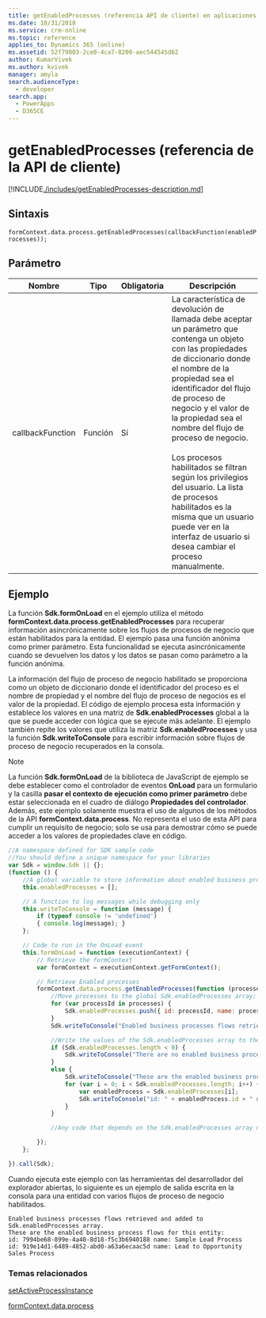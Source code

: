 ```yaml
---
title: getEnabledProcesses (referencia API de cliente) en aplicaciones basadas en modelo| Microsoft Docs
ms.date: 10/31/2018
ms.service: crm-online
ms.topic: reference
applies_to: Dynamics 365 (online)
ms.assetid: 52f79803-2ce0-4ca7-8200-aec544545d62
author: KumarVivek
ms.author: kvivek
manager: amyla
search.audienceType:
  - developer
search.app:
  - PowerApps
  - D365CE
---
```

# <a name="getenabledprocesses-client-api-reference"></a>getEnabledProcesses (referencia de la API de cliente)



[!INCLUDE[./includes/getEnabledProcesses-description.md](./includes/getEnabledProcesses-description.md)]

## <a name="syntax"></a>Sintaxis

`formContext.data.process.getEnabledProcesses(callbackFunction(enabledProcesses));`

## <a name="parameter"></a>Parámetro

|Nombre|Tipo|Obligatoria|Descripción|
|--|--|--|--|
|callbackFunction|Función|Sí|La característica de devolución de llamada debe aceptar un parámetro que contenga un objeto con las propiedades de diccionario donde el nombre de la propiedad sea el identificador del flujo de proceso de negocio y el valor de la propiedad sea el nombre del flujo de proceso de negocio.<br/><br/>Los procesos habilitados se filtran según los privilegios del usuario. La lista de procesos habilitados es la misma que un usuario puede ver en la interfaz de usuario si desea cambiar el proceso manualmente.|

## <a name="example"></a>Ejemplo

La función **Sdk.formOnLoad** en el ejemplo utiliza el método **formContext.data.process.getEnabledProcesses** para recuperar información asincrónicamente sobre los flujos de procesos de negocio que están habilitados para la entidad. El ejemplo pasa una función anónima como primer parámetro. Esta funcionalidad se ejecuta asincrónicamente cuando se devuelven los datos y los datos se pasan como parámetro a la función anónima.

La información del flujo de proceso de negocio habilitado se proporciona como un objeto de diccionario donde el identificador del proceso es el nombre de propiedad y el nombre del flujo de proceso de negocios es el valor de la propiedad. El código de ejemplo procesa esta información y establece los valores en una matriz de **Sdk.enabledProcesses** global a la que se puede acceder con lógica que se ejecute más adelante. El ejemplo también repite los valores que utiliza la matriz **Sdk.enabledProcesses** y usa la función **Sdk.writeToConsole** para escribir información sobre flujos de proceso de negocio recuperados en la consola.

>[!NOTE]
>La función **Sdk.formOnLoad** de la biblioteca de JavaScript de ejemplo se debe establecer como el controlador de eventos **OnLoad** para un formulario y la casilla **pasar el contexto de ejecución como primer parámetro** debe estar seleccionada en el cuadro de diálogo **Propiedades del controlador**.<br/>Además, este ejemplo solamente muestra el uso de algunos de los métodos de la API **formContext.data.process**. No representa el uso de esta API para cumplir un requisito de negocio; solo se usa para demostrar cómo se puede acceder a los valores de propiedades clave en código.

```JavaScript
//A namespace defined for SDK sample code
//You should define a unique namespace for your libraries
var Sdk = window.Sdk || {};
(function () {
    //A global variable to store information about enabled business processes after they are retrieved asynchronously
    this.enabledProcesses = [];

    // A function to log messages while debugging only
    this.writeToConsole = function (message) {
        if (typeof console != 'undefined')
        { console.log(message); }
    };

    // Code to run in the OnLoad event 
    this.formOnLoad = function (executionContext) {
        // Retrieve the formContext
        var formContext = executionContext.getFormContext();

        // Retrieve Enabled processes
        formContext.data.process.getEnabledProcesses(function (processes) {
            //Move processes to the global Sdk.enabledProcesses array;
            for (var processId in processes) {
                Sdk.enabledProcesses.push({ id: processId, name: processes[processId] })
            }
            Sdk.writeToConsole("Enabled business processes flows retrieved and added to Sdk.enabledProcesses array.");

            //Write the values of the Sdk.enabledProcesses array to the console
            if (Sdk.enabledProcesses.length < 0) {
                Sdk.writeToConsole("There are no enabled business process flows for this entity.");
            }
            else {
                Sdk.writeToConsole("These are the enabled business process flows for this entity:");
                for (var i = 0; i < Sdk.enabledProcesses.length; i++) {
                    var enabledProcess = Sdk.enabledProcesses[i];
                    Sdk.writeToConsole("id: " + enabledProcess.id + " name: " + enabledProcess.name)
                }
            }

            //Any code that depends on the Sdk.enabledProcesses array needs to be initiated here

        });
    };

}).call(Sdk);
```

Cuando ejecuta este ejemplo con las herramientas del desarrollador del explorador abiertas, lo siguiente es un ejemplo de salida escrita en la consola para una entidad con varios flujos de proceso de negocio habilitados.

```
Enabled business processes flows retrieved and added to Sdk.enabledProcesses array.
These are the enabled business process flows for this entity:
id: 7994be68-899e-4a40-8d18-f5c3b6940188 name: Sample Lead Process
id: 919e14d1-6489-4852-abd0-a63a6ecaac5d name: Lead to Opportunity Sales Process
```

### <a name="related-topics"></a>Temas relacionados

[setActiveProcessInstance](setActiveProcessInstance.md)

[formContext.data.process](../formContext-data-process.md)
 


